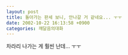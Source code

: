 ```yaml
---
layout: post
title: 돌아가는 판세 보니, 안나갈 거 같네요... ㅜㅜ
date: 2002-10-22 16:13:58 +0900
categories: 깨달음의대화
---
```

차라리 나가는 게 훨씬 난데... ㅜㅜ